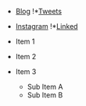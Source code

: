 * [Blog](https://dev.to/twizelissa)                                 !*[Tweets](https://twitter.com/TwizeyimanaEli4)


* [Instagram](https://www.instagram.com/twizelissa)                 !*[Linked](https://www.linkedin.com/in/twizelissa-twizelissa-93a7971a0/)

* Item 1
* Item 2
* Item 3
  * Sub Item A
  * Sub Item B
